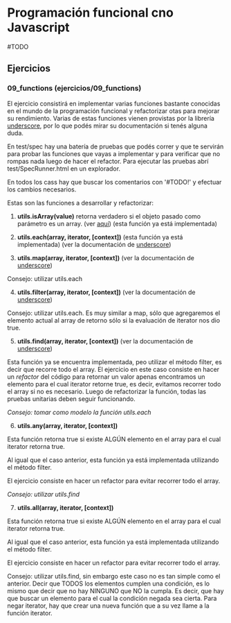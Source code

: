 # Programación funcional cno Javascript

#TODO

## Ejercicios

### 09_functions (ejercicios/09_functions)

El ejercicio consistirá en implementar varias funciones bastante conocidas en el mundo de la programación funcional y refactorizar otas para mejorar su rendimiento. Varias de estas funciones vienen provistas por la librería [underscore](http://underscorejs.org), por lo que podés mirar su documentación si tenés alguna duda.

En test/spec hay una batería de pruebas que podés correr y que te servirán para probar las funciones que vayas a implementar y para verificar que no rompas nada luego de hacer el refactor. Para ejecutar las pruebas abrí test/SpecRunner.html en un explorador.

En todos los cass hay que buscar los comentarios con '#TODO!' y efectuar los cambios necesarios.

Estas son las funciones a desarrollar y refactorizar:

1. **utils.isArray(value)** retorna verdadero si el objeto pasado como parámetro es un array. (ver [aquí](http://stackoverflow.com/a/4775737/47633)) (esta función ya está implementada)

2. **utils.each(array, iterator, [context])** (esta función ya está implementada) (ver la documentación de [underscore](http://underscorejs.org/#each))

3. **utils.map(array, iterator, [context])** (ver la documentación de [underscore](http://underscorejs.org/#map))

Consejo: utilizar utils.each

4. **utils.filter(array, iterator, [context])** (ver la documentación de [underscore](http://underscorejs.org/#filter))

Consejo: utilizar utils.each. Es muy similar a map, sólo que agregaremos el elemento actual al array de retorno sólo si la evaluación de iterator nos dio true.

5. **utils.find(array, iterator, [context])** (ver la documentación de [underscore](http://underscorejs.org/#find))

Esta función ya se encuentra implementada, peo utilizar el método filter, es decir que recorre todo el array. El ejercicio en este caso consiste en hacer un *refactor* del código para retornar un valor apenas encontramos un elemento para el cual iterator retorne true, es decir, evitamos recorrer todo el array si no es necesario. Luego de refactorizar la función, todas las pruebas unitarias deben seguir funcionando.

*Consejo: tomar como modelo la función utils.each*

6. **utils.any(array, iterator, [context])**

Esta función retorna true si existe ALGÚN elemento en el array para el cual iterator retorna true.

Al igual que el caso anterior, esta función ya está implementada utilizando el método filter.

El ejercicio consiste en hacer un refactor para evitar recorrer todo el array.

*Consejo: utilizar utils.find*

7. **utils.all(array, iterator, [context])**

Esta función retorna true si existe ALGÚN elemento en el array para el cual iterator retorna true.

Al igual que el caso anterior, esta función ya está implementada utilizando el método filter.

El ejercicio consiste en hacer un refactor para evitar recorrer todo el array.

Consejo: utilizar utils.find, sin embargo este caso no es tan simple como el anterior. Decir que TODOS los elementos cumplen una condición, es lo mismo que decir que no hay NINGUNO que NO la cumpla. Es decir, que hay que buscar un elemento para el cual la condición negada sea cierta. Para negar iterator, hay que crear una nueva función que a su vez llame a la función iterator.

